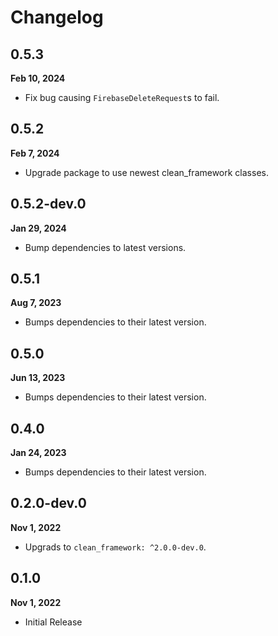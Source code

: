 # Changelog
## 0.5.3
**Feb 10, 2024**
- Fix bug causing `FirebaseDeleteRequest`s to fail.

## 0.5.2
**Feb 7, 2024**
- Upgrade package to use newest clean_framework classes.

## 0.5.2-dev.0
**Jan 29, 2024**
- Bump dependencies to latest versions.

## 0.5.1
**Aug 7, 2023**
- Bumps dependencies to their latest version.

## 0.5.0
**Jun 13, 2023**
- Bumps dependencies to their latest version.

## 0.4.0
**Jan 24, 2023**
- Bumps dependencies to their latest version.

## 0.2.0-dev.0
**Nov 1, 2022**
- Upgrads to `clean_framework: ^2.0.0-dev.0`.

## 0.1.0
**Nov 1, 2022**
- Initial Release

